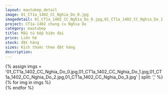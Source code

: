 ```yaml
---
layout: mautubep_detail
image: 01_CT1a_1402_CC_Nghia_Do_0.jpg
imagedetail: 01_CT1a_1402_CC_Nghia_Do_0.jpg,01_CT1a_1402_CC_Nghia_Do_1.jpg,01_CT1a_1402_CC_Nghia_Do_2.jpg,01_CT1a_1402_CC_Nghia_Do_3.jpg
project: CT1a-1402 chung cu Nghia Do
category: mautubep
title: Mẫu tủ bếp hiện đại
price: Liên hệ
stock: đặt hàng
sizes: Kích thước theo đặt hàng
description:
---
```


<section class="no-padding" id="two">
	<div class="container-fluid">
	<div class="row-no-gutters">
	{% assign imgs = '01_CT1a_1402_CC_Nghia_Do_0.jpg,01_CT1a_1402_CC_Nghia_Do_1.jpg,01_CT1a_1402_CC_Nghia_Do_2.jpg,01_CT1a_1402_CC_Nghia_Do_3.jpg' | split: ',' %}
	{% for img in imgs %}
	   <div class="col-lg-6 col-sm-6 col-md-6"> 
			<a href="#" class="portfolio-box">
			<img src="{{site.baseurl}}/assets/images/tubep/{{img}}" class="image main" alt="">
			</a>
		</div>
	{% endfor %}			
	</div>
	</div>
</section>
